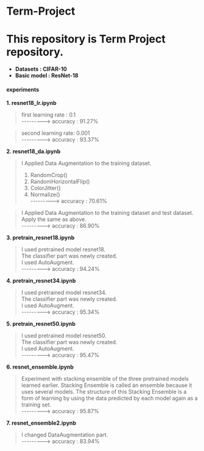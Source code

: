 # Term-Project
This repository is Term Project repository.
======================================================================================
- **Datasets : CIFAR-10** </br>
- **Basic model : ResNet-18** </br>

#### **experiments** </br>
**1. resnet18_lr.ipynb </br>**
 > first learning rate : 0.1 </br>
 > ---------> accuracy : 91.27% </br>

 > second learning rate: 0.001 </br>
 > ---------> accuracy : 93.37% </br>

**2. resnet18_da.ipynb </br>**
 > I Applied Data Augmentation to the training dataset.</br>
 > 1) RandomCrop()</br>
 > 2) RandomHorizontalFlip()</br>
 > 3) ColorJitter()</br>
 > 4) Normalize()</br>
 > ---------> accuracy : 70.61%</br>

 > I Applied Data Augmentation to the training dataset and test dataset.</br>
 > Apply the same as above.</br>
 > ---------> accuracy : 86.90%</br>

**3. pretrain_resnet18.ipynb </br>**
 > I used pretrained model resnet18.</br>
 > The classifier part was newly created.</br>
 > I used AutoAugment. </br>
 > ---------> accuracy : 94.24% </br>

**4. pretrain_resnet34.ipynb </br>**
 > I used pretrained model resnet34. </br>
 > The classifier part was newly created.</br>
 > I used AutoAugment. </br>
 > ---------> accuracy : 95.34% </br>

**5. pretrain_resnet50.ipynb </br>**
 > I used pretrained model resnet50. </br>
 > The classifier part was newly created.</br>
 > I used AutoAugment. </br>
 > ---------> accuracy : 95.47% </br>

**6. resnet_ensemble.ipynb </br>**
 > Experiment with stacking ensemble of the three pretrained models learned earlier. Stacking Ensemble is called an ensemble because it uses several models. The structure of this Stacking Ensemble is a form of learning by using the data predicted by each model again as a training set.</br>
 > ---------> accuracy : 95.87% </br>

**7. resnet_ensemble2.ipynb </br>**
 > I changed DataAugmentation part.</br>
 > ---------> accuracy : 83.94% </br>
